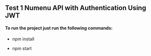 ## Test 1 Numenu API with Authentication Using JWT

#### To run the project just run the following commands:

- npm install 

- npm start

